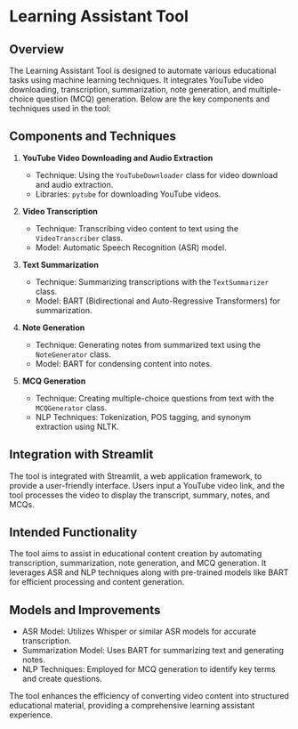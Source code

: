 # Learning Assistant Tool

## Overview

The Learning Assistant Tool is designed to automate various educational tasks using machine learning techniques. It integrates YouTube video downloading, transcription, summarization, note generation, and multiple-choice question (MCQ) generation. Below are the key components and techniques used in the tool:

## Components and Techniques

1. **YouTube Video Downloading and Audio Extraction**
   - Technique: Using the `YouTubeDownloader` class for video download and audio extraction.
   - Libraries: `pytube` for downloading YouTube videos.

2. **Video Transcription**
   - Technique: Transcribing video content to text using the `VideoTranscriber` class.
   - Model: Automatic Speech Recognition (ASR) model.

3. **Text Summarization**
   - Technique: Summarizing transcriptions with the `TextSummarizer` class.
   - Model: BART (Bidirectional and Auto-Regressive Transformers) for summarization.

4. **Note Generation**
   - Technique: Generating notes from summarized text using the `NoteGenerator` class.
   - Model: BART for condensing content into notes.

5. **MCQ Generation**
   - Technique: Creating multiple-choice questions from text with the `MCQGenerator` class.
   - NLP Techniques: Tokenization, POS tagging, and synonym extraction using NLTK.

## Integration with Streamlit

The tool is integrated with Streamlit, a web application framework, to provide a user-friendly interface. Users input a YouTube video link, and the tool processes the video to display the transcript, summary, notes, and MCQs.

## Intended Functionality

The tool aims to assist in educational content creation by automating transcription, summarization, note generation, and MCQ generation. It leverages ASR and NLP techniques along with pre-trained models like BART for efficient processing and content generation.

## Models and Improvements

- ASR Model: Utilizes Whisper or similar ASR models for accurate transcription.
- Summarization Model: Uses BART for summarizing text and generating notes.
- NLP Techniques: Employed for MCQ generation to identify key terms and create questions.

The tool enhances the efficiency of converting video content into structured educational material, providing a comprehensive learning assistant experience.

 

